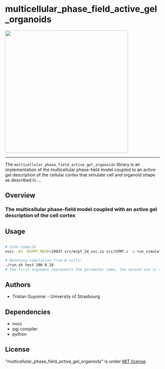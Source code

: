 #  multicellular_phase_field_active_gel_organoids

<img src="https://github.com/tristanguyomar/multicellular_phase_field_active_gel_organoids/github_figure" width="400">
<hr/>

The `multicellular_phase_field_active_gel_organoids` library is an implementation of the multicellular phase-field model coupled to an active gel description of the cellular cortex that simulate cell and organoid shape as described in ...

## Overview

### The multicellular phase-field model coupled with an active gel description of the cell cortex


## Usage
```sh

# Code compile
nvcc -O3 -DSFMT_MEXP=19937 src/mcpf_2d_usc.cu src/SFMT.c -o run_simulation -std=c++11

# Runnning simulation from 8 cells: 
./run.sh test 200 0.18
# The first argument represents the parameter name, the second one is the cell growth time scale, and the third one is the rumen pressure.

```

## Authors

* Tristan Guyomar - University of Strasbourg

## Dependencies

- nvcc
- pgi compiler
- python 

## License
"multicellular_phase_field_active_gel_organoids" is under [MIT license](https://en.wikipedia.org/wiki/MIT_License).
